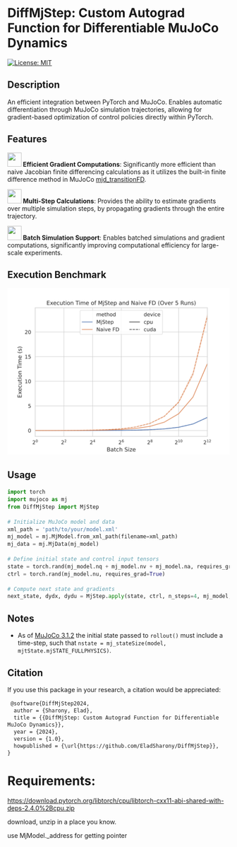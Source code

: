 
# DiffMjStep: Custom Autograd Function for Differentiable MuJoCo Dynamics

[![License: MIT](https://img.shields.io/badge/License-MIT-yellow.svg)](https://opensource.org/licenses/MIT)

## Description

An efficient integration between PyTorch and MuJoCo. 
Enables automatic differentiation through MuJoCo simulation trajectories, 
allowing for gradient-based optimization of control policies directly within PyTorch. 

## Features

**<img src="https://cdn-icons-png.flaticon.com/128/4285/4285622.png" width="32" height="32"> Efficient Gradient Computations**: Significantly more efficient than naive Jacobian finite differencing calculations as it utilizes the built-in finite difference method in MuJoCo [mjd_transitionFD](https://mujoco.readthedocs.io/en/stable/APIreference/APIfunctions.html#mjd-transitionfd).

**<img src="https://cdn-icons-png.flaticon.com/128/9072/9072147.png" width="32" height="32"> Multi-Step Calculations**: Provides the ability to estimate gradients over multiple simulation steps, by propagating gradients through the entire trajectory.

**<img src="https://cdn-icons-png.flaticon.com/512/12979/12979130.png" width="32" height="32"> Batch Simulation Support**: Enables batched simulations and gradient computations, significantly improving computational efficiency for large-scale experiments.


## Execution Benchmark
<div style="text-align: center;">
    <img src="execution_time.svg" alt="Benchmark Results">
</div>

## Usage

```python
import torch
import mujoco as mj
from DiffMjStep import MjStep

# Initialize MuJoCo model and data
xml_path = 'path/to/your/model.xml'
mj_model = mj.MjModel.from_xml_path(filename=xml_path)
mj_data = mj.MjData(mj_model)

# Define initial state and control input tensors
state = torch.rand(mj_model.nq + mj_model.nv + mj_model.na, requires_grad=True)
ctrl = torch.rand(mj_model.nu, requires_grad=True)

# Compute next state and gradients
next_state, dydx, dydu = MjStep.apply(state, ctrl, n_steps=4, mj_model, mj_model, mj_data)
```

## Notes
- As of [MuJoCo 3.1.2](https://mujoco.readthedocs.io/en/3.1.2/changelog.html#python-bindings) the initial state passed to `rollout()` must include a time-step, such that `nstate = mj_stateSize(model, mjtState.mjSTATE_FULLPHYSICS)`. 

## Citation

If you use this package in your research, a citation would be appreciated:

```
 @software{DiffMjStep2024,
  author = {Sharony, Elad},
  title = {{DiffMjStep: Custom Autograd Function for Differentiable MuJoCo Dynamics}},
  year = {2024},
  version = {1.0},
  howpublished = {\url{https://github.com/EladSharony/DiffMjStep}},
}
```


# Requirements:

https://download.pytorch.org/libtorch/cpu/libtorch-cxx11-abi-shared-with-deps-2.4.0%2Bcpu.zip

download, unzip in a place you know.

use MjModel._address for getting pointer
